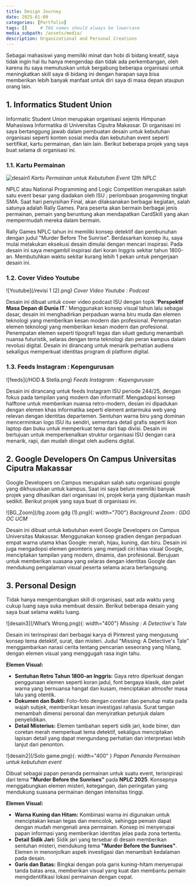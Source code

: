 ```yaml
---
title: Design Journey
date: 2025-01-09
categories: [Portfolio]
tags: []     # TAG names should always be lowercase
media_subpath: /assets/media/
description: Organizational and Personal Creations
---
```


Sebagai mahasiswi yang memiliki minat dan hobi di bidang kreatif, saya tidak ingin hal itu hanya mengendap dan tidak ada perkembangan, oleh karena itu saya memutuskan untuk bergabung beberapa organisasi untuk meningkatkan skill saya di bidang ini dengan harapan saya bisa memberikan lebih banyak manfaat untuk diri saya di masa depan ataupun orang lain.

## 1. Informatics Student Union
Informatic Student Union merupakan organisasi sejenis Himpunan Mahasiswa Informatika di Universitas Ciputra Makassar. Di organisasi ini saya bertanggung jawab dalam pembuatan desain untuk kebutuhan organisasi seperti konten sosial media dan kebutuhan event seperti sertifikat, kartu permainan, dan lain lain. Berikut beberapa projek yang saya buat selama di organisasi ini.

### 1.1. Kartu Permainan
![desain1](/CardSkill.png)
_Kartu Permainan untuk Kebutuhan Event 12th NPLC_

NPLC atau National Programming and Logic Competition merupakan salah satu event besar yang diadakan oleh ISU ; perlombaan progamming tingkat SMA. Saat hari penyisihan Final, akan dilaksanakan berbagai kegiatan, salah satunya adalah Rally Games. Para peserta akan bermain berbagai jenis permainan, pemain yang beruntung akan mendapatkan CardSkill yang akan mempermudah mereka dalam bermain.

Rally Games NPLC tahun ini memiliki konsep detektif dan pembunuhan dengan judul "Murder Before The Sunrise". Berdasarkan konsep itu, saya mulai melakukan eksekusi desain dimulai dengan mencari inspirasi. Pada desain ini saya mengambil inspirasi dari koran Inggris sekitar tahun 1800-an. Membutuhkan waktu sekitar kurang lebih 1 pekan untuk pengerjaan desain ini.

### 1.2. Cover Video Youtube
![Youtube](/revisi 1 (2).png)
_Cover Video Youtube : Podcast_

Desain ini dibuat untuk cover video podcast ISU dengan topik '<b>Perspektif Masa Depan di Dunia IT</b>.' Menggunakan konsep visual tahun lalu sebagai dasar, desain ini menghadirkan perpaduan warna biru muda dan elemen teknologi yang memberikan kesan modern dan profesional. Penempatan elemen teknologi yang memberikan kesan modern dan profesional. Penempatan elemen seperti tipografi tegas dan siluet gedung menambah nuansa futuristik, selaras dengan tema teknologi dan peran kampus dalam revolusi digital. Desain ini dirancang untuk menarik perhatian audiens sekaligus memperkuat identitas program di platform digital.

### 1.3. Feeds Instagram : Kepengurusan
![feeds](/HOD & Stella.png)
_Feeds Instagram : Kepengurusan_

Desain ini dirancang untuk feeds Instagram ISU periode 244/25, dengan fokus pada tampilan yang modern dan informatif. Mengadopsi konsep halftone untuk memberikan nuansa retro-modern, desian ini dipadukan dengan elemen khas informatika seperti element antarmuka web yang relevan dengan identitas departemen. Sentuhan warna biru yang dominan mencerminkan logo ISU itu sendiri, sementara detail grafis seperti ikon laptop dan buku untuk memperkuat tema dari tiap divisi. Desain ini bertujuan untuk memperkenalkan struktur organisasi ISU dengan cara menarik, rapi, dan mudah diingat oleh audiens digital.

## 2. Google Developers On Campus Universitas Ciputra Makassar
Google Developers on Campus merupakan salah satu organisasi google yang dikhususkan untuk kampus. Saat ini saya belum memiliki banyak projek yang dihasilkan dari organisasi ini, projek kerja yang dijalankan masih sedikit. Berikut projek yang saya buat di organisasi ini.

![BG_Zoom](/bg zoom gdg (1).png){: width="700"}
_Background Zoom : GDG OC UCM_

Desain ini dibuat untuk kebutuhan event Google Developers on Campus Universitas Makassar. Menggunakan konsep gradien dengan perpaduan empat warna utama khas Google: merah, hijau, kuning, dan biru. Desain ini juga mengadopsi elemen geomteris yang menjadi ciri  khas visual Google, menciptakan tampilan yang modern, dinamis, dan profesional. Berujuan untuk memberikan suasana yang selaras dengan identitas Google dan mendukung pengalaman visual peserta selama acara berlangsung.

## 3. Personal Design
Tidak hanya mengembangkan skill di organisasi, saat ada waktu yang cukup luang saya suka membuat desain. Berikut beberapa desain yang saya buat selama waktu luang.

![desain3](/What’s Wrong.png){: width="400"}
_Missing : A Detective's Tale_

Desain ini terinspirasi dari berbagai karya di Pinterest yang mengusung konsep tema detektif, surat, dan misteri. Judul "Missing: A Detective's Tale" menggambarkan narasi cerita tentang pencarian seseorang yang hilang, dengan elemen visual yang menggugah rasa ingin tahu.

<b>Elemen Visual:</b>
- <b>Sentuhan Retro Tahun 1800-an Inggris:</b> Gaya retro diperkuat dengan penggunaan elemen seperti koran jadul, font bergaya klasik, dan palet warna yang bernuansa hangat dan kusam, menciptakan atmosfer masa lalu yang otentik.
- <b>Dokumen dan Bukti:</b> Foto-foto dengan coretan dan penutup mata pada wajah subjek, memberikan kesan investigasi rahasia. Surat tangan menambah dimensi personal dan menyiratkan petunjuk dalam penyelidikan.
- <b>Detail Misterius:</b> Elemen tambahan seperti sidik jari, kode biner, dan coretan merah memperkuat tema detektif, sekaligus menciptakan lapisan detail yang dapat mengundang perhatian dan interpretasi lebih lanjut dari penonton.


![desain2](/Solo game.png){: width="400" }
_Papan Penanda Permainan untuk kebutuhan event_

Dibuat sebagai papan penanda permainan untuk suatu event, terisnpirasi dari tema <b>"Murder Before the Sunrises"</b> pada <b>NPLC 2025</b>. Konsepnya menggabungkan elemen misteri, ketegangan, dan peringatan yang mendukung suasana permainan dengan intensitas tinggi.

<b>Elemen Visual:</b>
- <b>Warna Kuning dan Hitam:</b> Kombinasi warna ini digunakan untuk menciptakan kesan tegas dan mencolok, sehingga pemain dapat dengan mudah mengenali area permainan. Konsep ini menyerupai papan informasi yang memberikan identitas jelas pada zona tertentu.
- <b>Detail Sidik Jari:</b> Sidik jari yang tersebar di desain memberikan sentuhan misteri, mendukung tema <b>"Murder Before the Sunrises"</b>. Elemen in  menonjolkan aspek investigasi dan menambah kedalaman pada desain.
- <b>Garis dan Batas:</b> Bingkai dengan pola garis kuning-hitam menyerupai tanda batas area, memberikan visual yang kuat dan membantu pemain mengidentifikasi lokasi permainan dengan cepat.